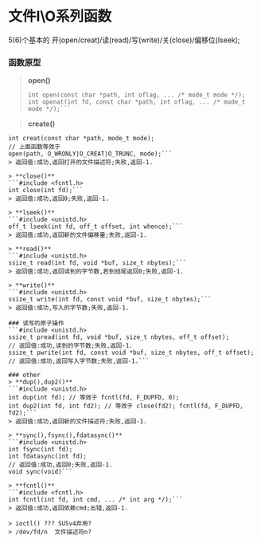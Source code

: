 # 文件I\O系列函数
5(6)个基本的 开(open/creat)/读(read)/写(write)/关(close)/偏移位(lseek);
### 函数原型
> **open()**
> ```#include <fcntl.h>
> int open(const char *path, int oflag, ... /* mode_t mode */);
> int openat(int fd, const char *path, int oflag, ... /* mode_t mode */);```

> **create()**
```#include <fcntl.h>
int creat(const char *path, mode_t mode);
// 上面函数等效于
open(path, O_WRONLY|O_CREAT|O_TRUNC, mode);```
> 返回值:成功,返回打开的文件描述符;失败,返回-1.

> **close()**
```#include <fcntl.h>
int close(int fd);```
> 返回值:成功,返回0;失败,返回-1.
  
> **lseek()** 
```#include <unistd.h>
off_t lseek(int fd, off_t offset, int whence);```
> 返回值:成功,返回新的文件偏移量;失败,返回-1.

> **read()** 
```#include <unistd.h>
ssize_t read(int fd, void *buf, size_t nbytes);```
> 返回值:成功,返回读到的字节数,若到结尾返回0;失败,返回-1.

> **write()**
```#include <unistd.h>
ssize_t write(int fd, const void *buf, size_t nbytes);```
> 返回值:成功,写入的字节数;失败,返回-1.

### 读写的原子操作
```#include <unistd.h>
ssize_t pread(int fd, void *buf, size_t nbytes, off_t offset);
// 返回值:成功,读到的字节数;失败,返回-1.
ssize_t pwrite(int fd, const void *buf, size_t nbytes, off_t offset);
// 返回值:成功,返回写入字节数;失败,返回-1.```

### other
> **dup(),dup2()**
```#include <unistd.h>
int dup(int fd); // 等效于 fcntl(fd, F_DUPFD, 0);
int dup2(int fd, int fd2); // 等效于 close(fd2); fcntl(fd, F_DUPFD, fd2);```
> 返回值:成功,返回新的文件描述符;失败,返回-1.

> **sync(),fsync(),fdatasync()**
```#include <unistd.h>
int fsync(int fd);
int fdatasync(int fd);
// 返回值:成功,返回0;失败,返回-1.
void sync(void)```

> **fcntl()**
```#include <fcntl.h>
int fcntl(int fd, int cmd, ... /* int arg */);```
> 返回值:成功,返回依赖cmd;出错,返回-1.

> ioctl() ??? SUSv4弃用?
> /dev/fd/n  文件描述符n?

